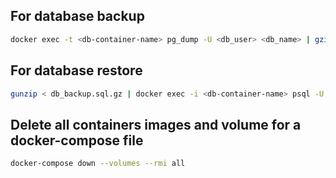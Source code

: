 ## For database backup
```bash
docker exec -t <db-container-name> pg_dump -U <db_user> <db_name> | gzip > db_backup.sql.gz
```

## For database restore
```bash
gunzip < db_backup.sql.gz | docker exec -i <db-container-name> psql -U <db_user> <db_name>
```

## Delete all containers images and volume for a docker-compose file
```bash
docker-compose down --volumes --rmi all 
```